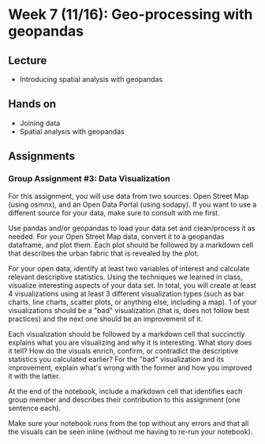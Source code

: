 # Week 7 (11/16): Geo-processing with geopandas

## Lecture
* Introducing spatial analysis with geopandas
## Hands on
*   Joining data
*   Spatial analysis with geopandas
## Assignments
### Group Assignment #3: Data Visualization

For this assignment, you will use data from two sources: Open Street Map (using osmnx), and an Open Data Portal (using sodapy). If you want to use a different source for your data, make sure to consult with me first.

Use pandas and/or geopandas to load your data set and clean/process it as needed. For your Open Street Map data, convert it to a geopandas dataframe, and plot them. Each plot should be followed by a markdown cell that describes the urban fabric that is revealed by the plot. 

For your open data, identify at least two variables of interest and calculate relevant descriptive statistics. Using the techniques we learned in class, visualize interesting aspects of your data set. In total, you will create at least 4 visualizations using at least 3 different visualization types (such as bar charts, line charts, scatter plots, or anything else, including a map). 1 of your visualizations should be a "bad" visualization (that is, does not follow best practices) and the next one should be an improvement of it.

Each visualization should be followed by a markdown cell that succinctly explains what you are visualizing and why it is interesting. What story does it tell? How do the visuals enrich, confirm, or contradict the descriptive statistics you calculated earlier? For the "bad" visualization and its improvement, explain what's wrong with the former and how you improved it with the latter.

At the end of the notebook, include a markdown cell that identifies each group member and describes their contribution to this assignment (one sentence each).

Make sure your notebook runs from the top without any errors and that all the visuals can be seen inline (without me having to re-run your notebook). 
